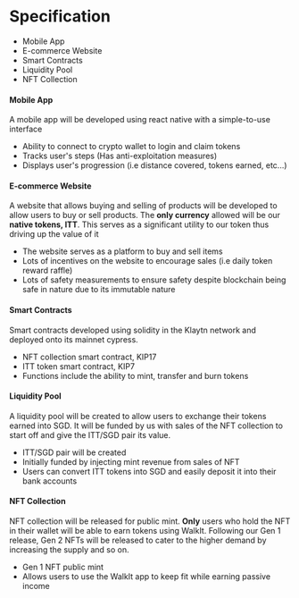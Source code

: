 # Specification

* Mobile App
* E-commerce Website
* Smart Contracts
* Liquidity Pool
* NFT Collection



#### Mobile App

A mobile app will be developed using react native with a simple-to-use interface&#x20;

* Ability to connect to crypto wallet to login and claim tokens
* Tracks user's steps (Has anti-exploitation measures)
* Displays user's progression (i.e distance covered, tokens earned, etc...)

#### E-commerce Website

A website that allows buying and selling of products will be developed to allow users to buy or sell products. The **only currency** allowed will be our **native tokens, ITT**. This serves as a significant utility to our token thus driving up the value of it

* The website serves as a platform to buy and sell items
* Lots of incentives on the website to encourage sales (i.e daily token reward raffle)
* Lots of safety measurements to ensure safety despite blockchain being safe in nature due to its immutable nature

#### Smart Contracts

Smart contracts developed using solidity in the Klaytn network and deployed onto its mainnet cypress.&#x20;

* NFT collection smart contract, KIP17
* ITT token smart contract, KIP7
* Functions include the ability to mint, transfer and burn tokens

#### Liquidity Pool

A liquidity pool will be created to allow users to exchange their tokens earned into SGD. It will be funded by us with sales of the NFT collection to start off and give the ITT/SGD pair its value.&#x20;

* ITT/SGD pair will be created
* Initially funded by injecting mint revenue from sales of NFT
* Users can convert ITT tokens into SGD and easily deposit it into their bank accounts

#### NFT Collection

NFT collection will be released for public mint. **Only** users who hold the NFT in their wallet will be able to earn tokens using WalkIt. Following our Gen 1 release, Gen 2 NFTs will be released to cater to the higher demand by increasing the supply and so on.&#x20;

* Gen 1 NFT public mint
* Allows users to use the WalkIt app to keep fit while earning passive income&#x20;
